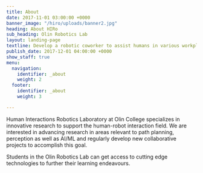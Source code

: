 ```yaml
---
title: About
date: 2017-11-01 03:00:00 +0000
banner_image: "/hiro/uploads/banner2.jpg"
heading: About HIRo
sub_heading: Olin Robotics Lab
layout: landing-page
textline: Develop a robotic coworker to assist humans in various workplace tasks.
publish_date: 2017-12-01 04:00:00 +0000
show_staff: true
menu:
  navigation:
    identifier: _about
    weight: 2
  footer:
    identifier: _about
    weight: 3

---
```

Human Interactions Robotics Laboratory at Olin College specializes in innovative research to support the human-robot interaction field. We are interested in advancing research in areas relevant to path planning, perception as well as AI/ML and regularly develop new collaborative projects to accomplish this goal.

Students in the Olin Robotics Lab can get access to cutting edge technologies to further their learning endeavours.